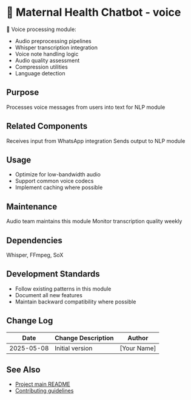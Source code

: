 # 🌸 Maternal Health Chatbot - voice

🎤 Voice processing module:
- Audio preprocessing pipelines
- Whisper transcription integration
- Voice note handling logic
- Audio quality assessment
- Compression utilities
- Language detection

## Purpose
Processes voice messages from users into text for NLP module

## Related Components
Receives input from WhatsApp integration
Sends output to NLP module

## Usage
- Optimize for low-bandwidth audio
- Support common voice codecs
- Implement caching where possible

## Maintenance
Audio team maintains this module
Monitor transcription quality weekly

## Dependencies
Whisper, FFmpeg, SoX

## Development Standards
- Follow existing patterns in this module
- Document all new features
- Maintain backward compatibility where possible

## Change Log
| Date       | Change Description      | Author       |
|------------|-------------------------|--------------|
| 2025-05-08 | Initial version         | [Your Name]  |

## See Also
- [Project main README](../README.md)
- [Contributing guidelines](../CONTRIBUTING.md)
